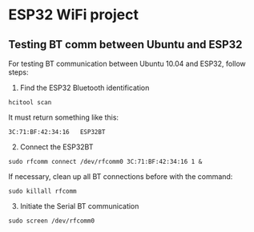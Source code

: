 # ESP32 WiFi project

## Testing BT comm between Ubuntu and ESP32

For testing BT communication between Ubuntu 10.04 and ESP32, follow steps:

1. Find the ESP32 Bluetooth identification
```
hcitool scan
```
It must return something like this:
```
3C:71:BF:42:34:16   ESP32BT
```
2. Connect the ESP32BT
```
sudo rfcomm connect /dev/rfcomm0 3C:71:BF:42:34:16 1 &
```
If necessary, clean up all BT connections before with the command:
```
sudo killall rfcomm
```
3. Initiate the Serial BT communication
```
sudo screen /dev/rfcomm0
```